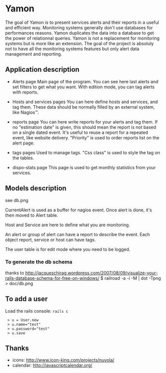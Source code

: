 Yamon
=====

The goal of Yamon is to present services alerts and their reports in a useful and efficient way.
Monitoring systems generally don't use databases for performances reasons.
Yamon duplicates the data into a database to get the power of relationnal queries.
Yamon is not a replacement for monitoring systems but is more like an extension.
The goal of the project is absoluly not to have all the monitoring systems features but only alert data management and reporting.

Application description
-----------------------

- Alerts page
Main page of the program. You can see here last alerts and set filters to get what you want.
With edition mode, you can tag alerts with reports.

- Hosts and services pages
You can here define hosts and services, and tag them.
These data should be normally filled by an external system, like Nagios™.

- reports page
You can here write reports for your alerts and tag them.
If no "estimation date" is given, this should mean the report is not based on a single dated event. It's useful to reuse a report for a repeated event, like website delivery.
"Priority" is used to order reports list on the alert page.

- tags pages
Used to manage tags.
"Css class" is used to style the tag on the tables.

- dispo-stats page
This page is used to get monthly statistics from your services.

Models description
------------------

see db.png

CurrentAlert is used as a buffer for nagios event.
Once alert is done, it's then moved to Alert table.

Host and Service are here to define what you are monitoring.

An alert or group of alert can have a report to describe the event.
Each object report, service or host can have tags.

The user table is for edit mode where you need to be logged.

### To generate the db schema

thanks to http://jacqueschirag.wordpress.com/2007/08/09/visualize-your-rails-database-schema-for-free-on-windows/
 $ railroad -a -i -M | dot -Tpng > doc/db.png

 To add a user
--------------

 Load the rails console: `rails c`
```
 > u = User.new
 > u.name="test"
 > u.password="test"
 > u.save
```

Thanks
------

- icons: http://www.icon-king.com/projects/nuvola/
- calendar: http://javascriptcalendar.org/

